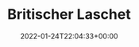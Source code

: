 ---
retweeted: false
source: <a href="https://mobile.twitter.com" rel="nofollow">Twitter Web App</a>
entities:
  user_mentions: []
  urls: []
  symbols: []
  media:
  - expanded_url: https://twitter.com/bascht/status/1485735297958699009/photo/1
    indices:
    - '19'
    - '42'
    url: https://t.co/yWuxT6BZUV
    media_url: http://pbs.twimg.com/media/FJ5kVEXWUAMhaxa.png
    id_str: '1485735240190545923'
    id: '1485735240190545923'
    media_url_https: https://pbs.twimg.com/media/FJ5kVEXWUAMhaxa.png
    sizes:
      small:
        w: '530'
        h: '426'
        resize: fit
      large:
        w: '530'
        h: '426'
        resize: fit
      medium:
        w: '530'
        h: '426'
        resize: fit
      thumb:
        w: '150'
        h: '150'
        resize: crop
    type: photo
    display_url: pic.twitter.com/yWuxT6BZUV
  hashtags: []
display_text_range:
- '0'
- '42'
favorite_count: '2'
id_str: '1485735297958699009'
truncated: false
retweet_count: '0'
id: '1485735297958699009'
possibly_sensitive: false
created_at: Mon Jan 24 22:04:33 +0000 2022
favorited: false
full_text: Britischer Laschet
lang: de
extended_entities:
  media:
  - expanded_url: https://twitter.com/bascht/status/1485735297958699009/photo/1
    indices:
    - '19'
    - '42'
    url: https://t.co/yWuxT6BZUV
    media_url: http://pbs.twimg.com/media/FJ5kVEXWUAMhaxa.png
    id_str: '1485735240190545923'
    id: '1485735240190545923'
    media_url_https: https://pbs.twimg.com/media/FJ5kVEXWUAMhaxa.png
    sizes:
      small:
        w: '530'
        h: '426'
        resize: fit
      large:
        w: '530'
        h: '426'
        resize: fit
      medium:
        w: '530'
        h: '426'
        resize: fit
      thumb:
        w: '150'
        h: '150'
        resize: crop
    type: photo
    display_url: pic.twitter.com/yWuxT6BZUV
tags:
- pesos:twitter
date: '2022-01-24T22:04:33+00:00'
src: https://twitter.com/bascht/status/1485735297958699009
original_url: https://twitter.com/bascht/status/1485735297958699009
type: twitter_tweet
media_url: https://img.bascht.com/twitter/pbs.twimg.com/media/FJ5kVEXWUAMhaxa.png
text: Britischer Laschet
title: Britischer Laschet

---